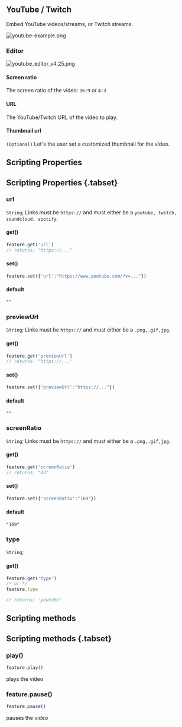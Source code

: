 ## YouTube / Twitch

Embed YouTube videos/streams, or Twitch streams.

![youtube-example.png](/youtube-example.png)

### Editor

![youtube_editor_v4.25.png](/youtube_editor_v4.25.png)

#### Screen ratio

The screen ratio of the video: `16:9` or `4:3`

#### URL

The YouTube/Twitch URL of the video to play.

#### Thumbnail url

`(Optional)` Let's the user set a customized thumbnail for the video.

## Scripting Properties
## Scripting Properties {.tabset}
### url
`String`; Links must be `https://` and must either be a `youtube, twitch, soundcloud, spotify`.

#### get()

```js
feature.get('url')
// returns: "https://..."
```

#### set()

```js
feature.set({'url':"https://www.youtube.com/?v=..."})
```

#### default

`""`

### previewUrl
`String`; Links must be `https://` and must either be a `.png,.gif,jpg`.

#### get()

```js
feature.get('previewUrl')
// returns: "https://..."
```

#### set()

```js
feature.set({'previewUrl':"https://..."})
```

#### default

`""`

### screenRatio
`String`; Links must be `https://` and must either be a `.png,.gif,jpg`.

#### get()

```js
feature.get('screenRatio')
// returns: "43"
```

#### set()

```js
feature.set({'screenRatio':"169"})
```

#### default

`"169"`

### type
`String`;

#### get()

```js
feature.get('type')
/* or */
feature.type

// returns: 'youtube'
```

## Scripting methods
## Scripting methods {.tabset}

### play()

```js
feature.play()
```
plays the video

### feature.pause()
```js
feature.pause()
```
pauses the video